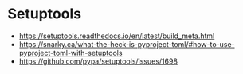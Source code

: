 # Setuptools
* https://setuptools.readthedocs.io/en/latest/build_meta.html
* https://snarky.ca/what-the-heck-is-pyproject-toml/#how-to-use-pyproject-toml-with-setuptools
* https://github.com/pypa/setuptools/issues/1698
<!--stackedit_data:
eyJoaXN0b3J5IjpbNjM0OTAzNzU2XX0=
-->